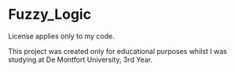 # Fuzzy_Logic

License applies only to my code. 

This project was created only for educational purposes whilst I was studying at De Montfort University, 3rd Year.